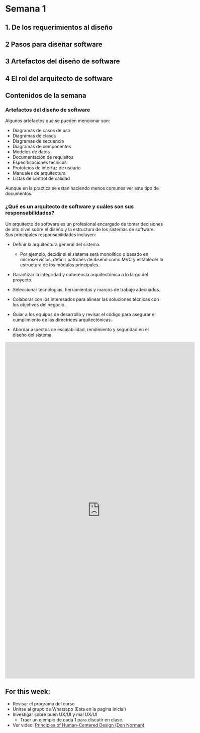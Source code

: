 # Semana 1

## 1. De los requerimientos al diseño

## 2 Pasos para diseñar software

## 3 Artefactos del diseño de software

## 4 El rol del arquitecto de software

## Contenidos de la semana

### Artefactos del diseño de software
Algunos artefactos que se pueden mencionar son:
- Diagramas de casos de uso
- Diagramas de clases
- Diagramas de secuencia
- Diagramas de componentes
- Modelos de datos
- Documentación de requisitos
- Especificaciones técnicas
- Prototipos de interfaz de usuario
- Manuales de arquitectura
- Listas de control de calidad

Aunque en la practica se estan haciendo menos comunes ver este tipo de documentos.

### ¿Qué es un arquitecto de software y cuáles son sus responsabilidades?

Un arquitecto de software es un profesional encargado de tomar decisiones de alto nivel sobre el diseño y la estructura de los sistemas de software. Sus principales responsabilidades incluyen:

- Definir la arquitectura general del sistema.

    - Por ejemplo, decidir si el sistema será monolítico o basado en microservicios, definir patrones de diseño como MVC y establecer la estructura de los módulos principales.

- Garantizar la integridad y coherencia arquitectónica a lo largo del proyecto.
- Seleccionar tecnologías, herramientas y marcos de trabajo adecuados.
- Colaborar con los interesados para alinear las soluciones técnicas con los objetivos del negocio.
- Guiar a los equipos de desarrollo y revisar el código para asegurar el cumplimiento de las directrices arquitectónicas.
- Abordar aspectos de escalabilidad, rendimiento y seguridad en el diseño del sistema.

<iframe width="603" height="1072" src="https://www.youtube.com/embed/OM80TWKKTFA" title="Software Architecture Patterns" frameborder="0" allow="accelerometer; autoplay; clipboard-write; encrypted-media; gyroscope; picture-in-picture; web-share" referrerpolicy="strict-origin-when-cross-origin" allowfullscreen></iframe>


## For this week:
- Revisar el programa del curso
- Unirse al grupo de Whatsapp (Esta en la pagina inicial)
-  Investigar sobre buen UX/UI y mal UX/UI
    - Traer un ejemplo de cada 1 para discutir en clase.
- Ver video: [Principles of Human-Centered Design (Don Norman)](https://www.youtube.com/watch?v=rmM0kRf8Dbk)